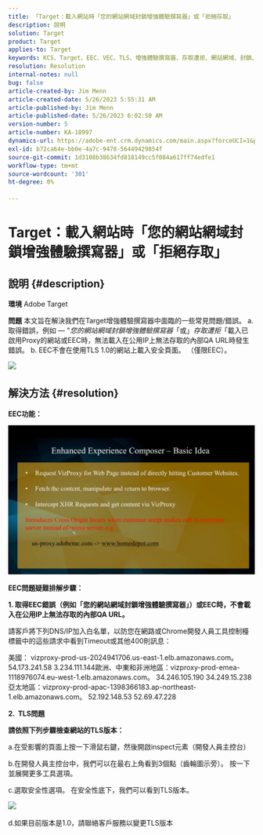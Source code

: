 ```yaml
---
title: 「Target：載入網站時「您的網站網域封鎖增強體驗撰寫器」或「拒絕存取」
description: 說明
solution: Target
product: Target
applies-to: Target
keywords: KCS、Target、EEC、VEC、TLS、增強體驗撰寫器、存取遭拒、網站網域、封鎖、疑難排解
resolution: Resolution
internal-notes: null
bug: false
article-created-by: Jim Menn
article-created-date: 5/26/2023 5:55:31 AM
article-published-by: Jim Menn
article-published-date: 5/26/2023 6:02:50 AM
version-number: 5
article-number: KA-18997
dynamics-url: https://adobe-ent.crm.dynamics.com/main.aspx?forceUCI=1&pagetype=entityrecord&etn=knowledgearticle&id=937954eb-89fb-ed11-8849-6045bd006295
exl-id: b72ca64e-bb0e-4a7c-9478-56449429854f
source-git-commit: 1d3108b38634fd818149cc5f084a617ff74edfe1
workflow-type: tm+mt
source-wordcount: '301'
ht-degree: 0%

---
```


# Target：載入網站時「您的網站網域封鎖增強體驗撰寫器」或「拒絕存取」

## 說明 {#description}


<b>環境</b>
Adobe Target

<b>問題</b>
本文旨在解決我們在Target增強體驗撰寫器中面臨的一些常見問題/錯誤。
a.取得錯誤，例如 — &quot;*您的網站網域封鎖增強體驗撰寫器*「或」*存取遭拒*「載入已啟用Proxy的網站或EEC時，無法載入在公用IP上無法存取的內部QA URL時發生錯誤。
b. EEC不會在使用TLS 1.0的網站上載入安全頁面。 （僅限EEC）。

![](https://adobe-ent.crm.dynamics.com/api/data/v9.0/msdyn_knowledgearticleimages%289163ac73-37ab-ec11-983f-000d3a349523%29/msdyn_blobfile/$value)


## 解決方法 {#resolution}


<b>EEC功能：</b>

![](assets/6ea1c39f-52ab-ec11-983f-000d3a3496ef.png)



<b>EEC問題疑難排解步驟：</b>

<b>1. 取得EEC錯誤（例如「您的網站網域封鎖增強體驗撰寫器」）或EEC時，不會載入在公用IP上無法存取的內部QA URL。</b>

請客戶將下列DNS/IP加入白名單，以防您在網路或Chrome開發人員工具控制檯標籤中的這些請求中看到Timeout或其他400則訊息：

美國： vizproxy-prod-us-2024941706.us-east-1.elb.amazonaws.com。
54.173.241.58 3.234.111.144歐洲、中東和非洲地區：vizproxy-prod-emea-1118976074.eu-west-1.elb.amazonaws.com。
34.246.105.190 34.249.15.238亞太地區：vizproxy-prod-apac-1398366183.ap-northeast-1.elb.amazonaws.com。
52.192.148.53 52.69.47.228



<b>2.  TLS問題</b>

<b>請依照下列步驟檢查網站的TLS版本：</b>

a.在受影響的頁面上按一下滑鼠右鍵，然後開啟inspect元素（開發人員主控台）

b.在開發人員主控台中，我們可以在最右上角看到3個點（齒輪圖示旁）。 按一下並展開更多工具選項。

c.選取安全性選項。 在安全性底下，我們可以看到TLS版本。

![](https://experienceleague.adobe.com/docs/target/assets/firefox_more_info_3.png?lang=en)

d.如果目前版本是1.0，請聯絡客戶服務以變更TLS版本
